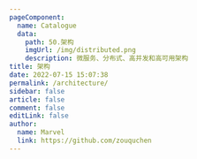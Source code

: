 ```yaml
---
pageComponent:
  name: Catalogue
  data:
    path: 50.架构
    imgUrl: /img/distributed.png
    description: 微服务、分布式、高并发和高可用架构
title: 架构
date: 2022-07-15 15:07:38
permalink: /architecture/
sidebar: false
article: false
comment: false
editLink: false
author: 
  name: Marvel
  link: https://github.com/zouquchen
---
```

